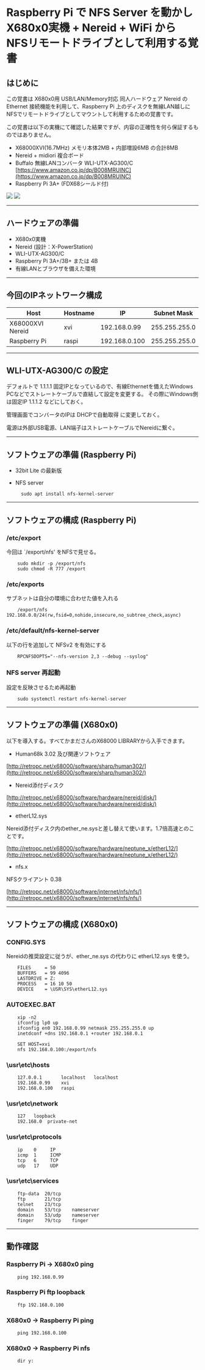 # Raspberry Pi で NFS Server を動かし X680x0実機 + Nereid + WiFi から NFSリモートドライブとして利用する覚書

## はじめに

この覚書は X680x0用 USB/LAN/Memory対応 同人ハードウェア Nereid の Ethernet 接続機能を利用して、Raspberry Pi 上のディスクを無線LAN越しにNFSでリモートドライブとしてマウントして利用するための覚書です。

この覚書は以下の実機にて確認した結果ですが、内容の正確性を何ら保証するものではありません。

* X68000XVI(16.7MHz) メモリ本体2MB + 内部増設6MB の合計8MB
* Nereid + midiori 複合ボード
* Buffalo 無線LANコンバータ WLI-UTX-AG300/C [https://www.amazon.co.jp/dp/B008MRUINC](https://www.amazon.co.jp/dp/B008MRUINC)
* Raspberry Pi 3A+ (FDX68シールド付)

<img src='images/nfs1.png'/>

<img src='images/nfs2.jpeg'/>

---

## ハードウェアの準備

* X680x0実機
* Nereid (設計：X-PowerStation)
* WLI-UTX-AG300/C
* Raspberry Pi 3A+/3B+ または 4B
* 有線LANとブラウザを備えた環境

---

## 今回のIPネットワーク構成

|Host|Hostname|IP|Subnet Mask|
-|-|-|-
|X68000XVI Nereid|xvi|192.168.0.99|255.255.255.0|
|Raspberry Pi|raspi|192.168.0.100|255.255.255.0|

---

## WLI-UTX-AG300/C の設定

デフォルトで 1.1.1.1 固定IPとなっているので、有線Ethernetを備えたWindows PCなどでストレートケーブルで直結して設定を変更する。
その際にWindows側は固定IP 1.1.1.2 などにしておく。

管理画面でコンバータのIPは DHCPで自動取得 に変更しておく。

電源は外部USB電源、LAN端子はストレートケーブルでNereidに繋ぐ。

---

## ソフトウェアの準備 (Raspberry Pi)

* 32bit Lite の最新版

* NFS server

        sudo apt install nfs-kernel-server

---

## ソフトウェアの構成 (Raspberry Pi)

### /etc/export

今回は `/export/nfs' をNFSで見せる。

        sudo mkdir -p /export/nfs
        sudo chmod -R 777 /export
        
### /etc/exports

サブネットは自分の環境に合わせた値を入れる

        /export/nfs    192.168.0.0/24(rw,fsid=0,nohide,insecure,no_subtree_check,async)

### /etc/default/nfs-kernel-server

以下の行を追加して NFSv2 を有効にする

        RPCNFSDOPTS="--nfs-version 2,3 --debug --syslog"

### NFS server 再起動

設定を反映させるため再起動

        sudo systemctl restart nfs-kernel-server

---

## ソフトウェアの準備 (X680x0)

以下を導入する。すべてかまださんのX68000 LIBRARYから入手できます。

* Human68k 3.02 及び関連ソフトウェア

[http://retropc.net/x68000/software/sharp/human302/](http://retropc.net/x68000/software/sharp/human302/)

* Nereid添付ディスク

[http://retropc.net/x68000/software/hardware/nereid/disk/](http://retropc.net/x68000/software/hardware/nereid/disk/)

* etherL12.sys

Nereid添付ディスク内のether_ne.sysと差し替えて使います。1.7倍高速とのことです。

[http://retropc.net/x68000/software/hardware/neptune_x/etherL12/](http://retropc.net/x68000/software/hardware/neptune_x/etherL12/)

* nfs.x 

NFSクライアント 0.38 

[http://retropc.net/x68000/software/internet/nfs/nfs/](http://retropc.net/x68000/software/internet/nfs/nfs/)

---

## ソフトウェアの構成 (X680x0)

### CONFIG.SYS

Nereidの推奨設定に従うが、ether_ne.sys の代わりに etherL12.sys を使う。

        FILES     = 50
        BUFFERS   = 99 4096
        LASTDRIVE = Z:
        PROCESS   = 16 10 50
        DEVICE    = \USR\SYS\etherL12.sys

### AUTOEXEC.BAT
        xip -n2
        ifconfig lp0 up
        ifconfig en0 192.168.0.99 netmask 255.255.255.0 up
        inetdconf +dns 192.168.0.1 +router 192.168.0.1

        SET HOST=xvi
        nfs 192.168.0.100:/export/nfs

### \usr\etc\hosts
        127.0.0.1       localhost   localhost
        192.168.0.99    xvi
        192.168.0.100   raspi

### \usr\etc\network
        127   loopback
        192.168.0  private-net

### \usr\etc\protocols
        ip    0     IP
        icmp  1     ICMP
        tcp   6     TCP
        udp   17    UDP

### \usr\etc\services
        ftp-data  20/tcp
        ftp       21/tcp
        telnet    23/tcp
        domain    53/tcp    nameserver
        domain    53/udp    nameserver
        finger    79/tcp    finger

---

## 動作確認

### Raspberry Pi -> X680x0 ping

        ping 192.168.0.99

### Raspberry Pi ftp loopback

        ftp 192.168.0.100

### X680x0 -> Raspberry Pi ping

        ping 192.168.0.100

### X680x0 -> Raspberry Pi nfs

        dir y:
